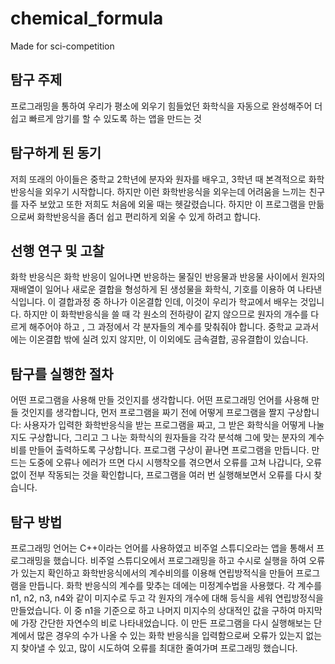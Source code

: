 # chemical_formula 
Made for sci-competition

## 탐구 주제
프로그래밍을 통하여 우리가 평소에 외우기 힘들었던 화학식을 자동으로 완성해주어 더 쉽고 빠르게 암기를 할 수 있도록 하는 앱을 만드는 것

## 탐구하게 된 동기
저희 또래의 아이들은 중학교 2학년에 분자와 원자를 배우고, 3학년 때 본격적으로 화학반응식을 외우기 시작합니다.
하지만 이런 화학반응식을 외우는데 어려움을 느끼는 친구를 자주 보았고 또한 저희도 처음에 외울 때는 헷갈렸습니다.
하지만 이 프로그램을 만듦으로써 화학반응식을 좀더 쉽고 편리하게 외울 수 있게 하려고 합니다.

## 선행 연구 및 고찰 
화학 반응식은 화학 반응이 일어나면 반응하는 물질인 반응물과 반응물 사이에서 원자의 재배열이 일어나 새로운 결합을 형성하게 된 생성물을 화학식, 기호를 이용하
여 나타낸 식입니다.
이 결합과정 중 하나가 이온결합 인데, 이것이 우리가 학교에서 배우는 것입니다. 하지만 이 화학반응식을 쓸 때 각 원소의  전하량이 같지 않으므로 원자의 개수를 
다르게 해주어야 하고 , 그 과정에서 각 분자들의 계수를 맞춰줘야 합니다. 
중학교 교과서에는 이온결합 밖에 실려 있지 않지만, 이 이외에도 금속결합, 공유결합이 있습니다.

## 탐구를 실행한 절차 
어떤 프로그램을 사용해 만들 것인지를 생각합니다.
어떤 프로그래밍 언어를 사용해 만들 것인지를 생각합니다,
먼저 프로그램을 짜기 전에 어떻게 프로그램을 짤지 구상합니다:
사용자가 입력한 화학반응식을 받는 프로그램을 짜고, 그 받은 화학식을 어떻게 나눌지도 구상합니다,
그리고 그 나눈 화학식의 원자들을 각각 분석해 그에 맞는 분자의 계수비를 만들어 출력하도록 구상합니다.
프로그램 구상이 끝나면 프로그램을 만듭니다.
만드는 도중에 오류나 에러가 뜨면 다시 시행착오를 겪으면서 오류를 고쳐 나갑니다,
오류 없이 전부 작동되는 것을 확인합니다,
프로그램을 여러 번 실행해보면서 오류를 다시 찾습니다.

## 탐구 방법
프로그래밍 언어는 C++이라는 언어를 사용하였고 비주얼 스튜디오라는 앱을 통해서 프로그래밍을 했습니다.
비주얼 스튜디오에서 프로그래밍을 하고 수시로 실행을 하여 오류가 있는지 확인하고 화학반응식에서의 계수비의를 이용해 연립방적식을 만들어 프로그램을
만듭니다.
화학 반응식의 계수를 맞추는 데에는 미정계수법을 사용했다. 각 계수를 n1, n2, n3, n4와 같이 미지수로 두고 각 원자의 개수에 대해 등식을 세워 연립방정식을 만들었습니다. 
이 중 n1을 기준으로 하고 나머지 미지수의 상대적인 값을 구하여 마지막에 가장 간단한 자연수의 비로 나타내었습니다.
이 만든 프로그램을 다시 실행해보는 단계에서 많은 경우의 수가 나올 수 있는 화학 반응식을 입력함으로써 오류가 있는지 없는지 찾아낼 수 있고, 많이 시도하여
오류를 최대한 줄여가며 프로그래밍 했습니다.
